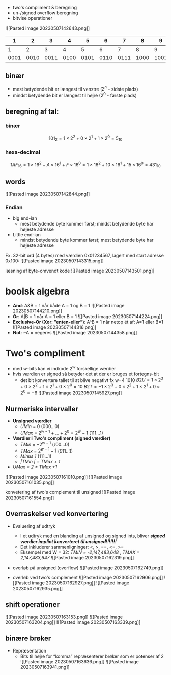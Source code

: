 * two's compliment & beregning 
* un-/signed overflow beregning
* bitvise operationer 


![[Pasted image 20230507142643.png]]

| 1    | 2    | 3    | 4    | 5    | 6    | 7    | 8    | 9    | 10   | 11   | 12   | 13   | 14   | 15   |
|------|------|------|------|------|------|------|------|------|------|------|------|------|------|------|
| 1    | 2    | 3    | 4    | 5    | 6    | 7    | 8    | 9    | A    | B    | C    | D    | E    | F    |
| 0001 | 0010 | 0011 | 0100 | 0101 | 0110 | 0111 | 1000 | 1001 | 1010 | 1011 | 1100 | 1101 | 1110 | 1111 |
## binær 
* mest betydende bit er længest til venstre ($2^n$ - sidste plads)
* mindst betydende bit er længest til højre ($2^0$ - første plads) 

## beregning af tal:
### binær
$$101_2=1\times2^2+0\times2^1+1\times2^0=5_{10}$$
### hexa-decimal
$$1AF_{16}=1\times16^2+A\times16^1+F\times16^0=1\times16^2+10\times16^1+15\times16^0=431_{10}$$

## words
![[Pasted image 20230507142844.png]]

### Endian
* big end-ian 
	* mest betydende byte kommer først; mindst betydende byte har højeste adresse 
* Little end-ian 
	* mindst betydende byte kommer først; mest betydende byte har højeste adresse 

Fx.
32-bit ord (4 bytes) med værdien 0x01234567, lagert med start adresse 0x100:
![[Pasted image 20230507143315.png]]

læsning af byte-omvendt kode
![[Pasted image 20230507143501.png]]


# boolsk algebra

* **And**: A&B = 1 når både A = 1 og B = 1
	![[Pasted image 20230507144210.png]]
* **Or**: A|B = 1 når A = 1 eller B = 1
	![[Pasted image 20230507144224.png]]
* **Exclusive-Or (Xor: ”enten-eller”)**: A^B = 1 når netop ét af: A=1 eller B=1
	![[Pasted image 20230507144316.png]]
* **Not**: ~A = negeres
	![[Pasted image 20230507144358.png]]

# Two's compliment
* med *w*-bits kan vi indkode $2^w$ forskellige værdier
* hvis værdien er signed så betyder det at der er bruges et fortegns-bit
	* det bit konvertere tallet til at blive negativt 
fx
w=4
1010
$B2U = 1\times 2^3+0\times2^2+1\times2^1+0\times2^0=10$
$B2T = -1\times 2^3+0\times2^2+1\times2^1+0\times2^0=-6$
![[Pasted image 20230507145927.png]]

## Nurmeriske intervaller
* **Unsigned værdier**
	* *UMin* = 0 (000...0)
	* *UMax* = $2^{w-1}+\dots+2^0=2^w-1$ (111...1)
* **Værdier i Two's compliment (signed værdier)**
	* *TMin* = $-2^{w-1}$ (*1*00...0)
	* *TMax* = $2^{w-1}-1$ (*0*11...1)
	* *Minus 1* (111...1)
	* *|TMin | = TMax + 1*
* *UMax = 2 \* TMax +1*

![[Pasted image 20230507161010.png]]
![[Pasted image 20230507161035.png]]

konvetering af two's complement til unsigned
![[Pasted image 20230507161554.png]]

## Overraskelser ved konvertering
* Evaluering af udtryk
	* I et udtryk med en blanding af unsigned og signed ints, bliver ***signed værdier implict konverteret til unsigned!!!!!!!***
	* Det inkluderer sammenligninger: <, >, \==, <=, >=
	* Eksempel med W = 32: *TMIN = -2,147,483,648* , *TMAX = 2,147,483,647*
![[Pasted image 20230507162319.png]]

* overløb på unsigned (overflow)
![[Pasted image 20230507162749.png]]
* overløb ved two's complement 
![[Pasted image 20230507162906.png]]
![[Pasted image 20230507162927.png]]
![[Pasted image 20230507162935.png]]

## shift operationer 
![[Pasted image 20230507163153.png]]
![[Pasted image 20230507163204.png]]
![[Pasted image 20230507163339.png]]

## binære brøker 
* Repræsentation
	* Bits til højre for “komma” repræsenterer brøker som er potenser af 2
![[Pasted image 20230507163636.png]]
![[Pasted image 20230507163941.png]]
